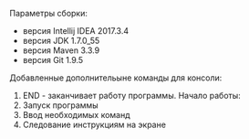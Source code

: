 Параметры сборки:
- версия Intellij IDEA 2017.3.4
- версия JDK 1.7.0_55
- версия Maven 3.3.9
- версия Git 1.9.5

Добавленные дополнительыне команды для консоли:
1. END - заканчивает работу программы.
Начало работы:
1. Запуск программы
2. Ввод необходимых команд
3. Следование инструкциям на экране

